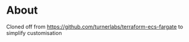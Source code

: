 # About
Cloned off from https://github.com/turnerlabs/terraform-ecs-fargate to simplify customisation